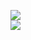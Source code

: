 [![](https://img.shields.io/badge/Made%20With-Github%20Spray-lightgrey.svg?style=for-the-badge&logo=github)](https://github.com/Annihil/github-spray#3130)  
[![](https://i.imgur.com/2DrTn0Z.gif)](https://github.com/Annihil/github-spray)